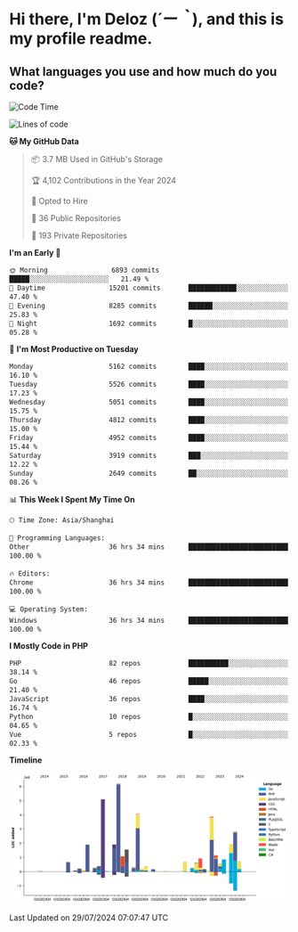 # **Hi there, I'm Deloz (*´ー｀*), and this is my profile readme.**

## **What languages you use and how much do you code?**

<!--START_SECTION:waka-->
![Code Time](http://img.shields.io/badge/Code%20Time-4%2C498%20hrs%2053%20mins-blue)

![Lines of code](https://img.shields.io/badge/From%20Hello%20World%20I%27ve%20Written-38.9%20million%20lines%20of%20code-blue)

**🐱 My GitHub Data** 

> 📦 3.7 MB Used in GitHub's Storage 
 > 
> 🏆 4,102 Contributions in the Year 2024
 > 
> 💼 Opted to Hire
 > 
> 📜 36 Public Repositories 
 > 
> 🔑 193 Private Repositories 
 > 
**I'm an Early 🐤** 

```text
🌞 Morning                6893 commits        █████░░░░░░░░░░░░░░░░░░░░   21.49 % 
🌆 Daytime                15201 commits       ████████████░░░░░░░░░░░░░   47.40 % 
🌃 Evening                8285 commits        ██████░░░░░░░░░░░░░░░░░░░   25.83 % 
🌙 Night                  1692 commits        █░░░░░░░░░░░░░░░░░░░░░░░░   05.28 % 
```
📅 **I'm Most Productive on Tuesday** 

```text
Monday                   5162 commits        ████░░░░░░░░░░░░░░░░░░░░░   16.10 % 
Tuesday                  5526 commits        ████░░░░░░░░░░░░░░░░░░░░░   17.23 % 
Wednesday                5051 commits        ████░░░░░░░░░░░░░░░░░░░░░   15.75 % 
Thursday                 4812 commits        ████░░░░░░░░░░░░░░░░░░░░░   15.00 % 
Friday                   4952 commits        ████░░░░░░░░░░░░░░░░░░░░░   15.44 % 
Saturday                 3919 commits        ███░░░░░░░░░░░░░░░░░░░░░░   12.22 % 
Sunday                   2649 commits        ██░░░░░░░░░░░░░░░░░░░░░░░   08.26 % 
```


📊 **This Week I Spent My Time On** 

```text
🕑︎ Time Zone: Asia/Shanghai

💬 Programming Languages: 
Other                    36 hrs 34 mins      █████████████████████████   100.00 % 

🔥 Editors: 
Chrome                   36 hrs 34 mins      █████████████████████████   100.00 % 

💻 Operating System: 
Windows                  36 hrs 34 mins      █████████████████████████   100.00 % 
```

**I Mostly Code in PHP** 

```text
PHP                      82 repos            ██████████░░░░░░░░░░░░░░░   38.14 % 
Go                       46 repos            █████░░░░░░░░░░░░░░░░░░░░   21.40 % 
JavaScript               36 repos            ████░░░░░░░░░░░░░░░░░░░░░   16.74 % 
Python                   10 repos            █░░░░░░░░░░░░░░░░░░░░░░░░   04.65 % 
Vue                      5 repos             █░░░░░░░░░░░░░░░░░░░░░░░░   02.33 % 
```



**Timeline**

![Lines of Code chart](https://raw.githubusercontent.com/deloz/deloz/main/assets/bar_graph.png)


 Last Updated on 29/07/2024 07:07:47 UTC
<!--END_SECTION:waka-->
